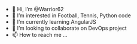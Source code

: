 - 👋 Hi, I’m @Warrior62
- 👀 I’m interested in Football, Tennis, Python code
- 🌱 I’m currently learning AngularJS
- 💞️ I’m looking to collaborate on DevOps project
- 📫 How to reach me ...

<!---
Warrior62/Warrior62 is a ✨ special ✨ repository because its `README.md` (this file) appears on your GitHub profile.
You can click the Preview link to take a look at your changes.
--->
